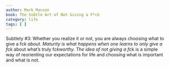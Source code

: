 ```yaml
---
author: Mark Manson
book: The Subtle Art of Not Giving a F*ck
category: life
tags: [ ]
---
```

Subtlety #3: Whether you realize it or not, you are always choosing what to give a f*ck about. Maturity is what happens when one learns to only give a f*ck about what’s truly f*ckworthy. The idea of not giving a f*ck is a simple way of reorienting our expectations for life and choosing what is important and what is not.